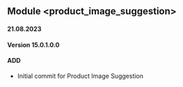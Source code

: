## Module <product_image_suggestion>

#### 21.08.2023
#### Version 15.0.1.0.0
#### ADD
- Initial commit for Product Image Suggestion
